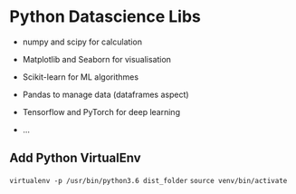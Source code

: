 # Python Datascience Libs

* numpy and scipy for calculation

* Matplotlib and Seaborn for visualisation

* Scikit-learn for ML algorithmes

* Pandas to manage data (dataframes aspect)

* Tensorflow and PyTorch for deep learning
 * ...
 
 ## Add Python VirtualEnv
 
 ```virtualenv -p /usr/bin/python3.6 dist_folder```
 ```source venv/bin/activate```